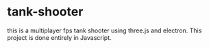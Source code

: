 # tank-shooter

this is a multiplayer fps tank shooter using three.js and electron. This project is done entirely in Javascript. 
